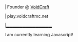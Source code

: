 | Founder @ [VoidCraft](https://shop.voidcraftmc.net)

| play.voidcraftmc.net

|▂▂▂▂▂▂▂▂▂▂▂▂▂▂

I am currently learning Javascript!

